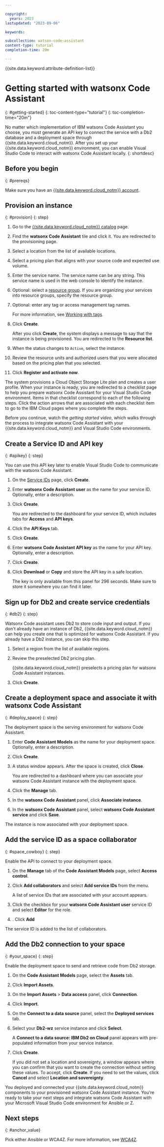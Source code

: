 ```yaml
---

copyright:
  years: 2023
lastupdated: "2023-09-06"

keywords:

subcollection: watson-code-assistant
content-type: tutorial
completion-time: 20m

---
```


{{site.data.keyword.attribute-definition-list}}

# Getting started with watsonx Code Assistant
{: #getting-started}
{: toc-content-type="tutorial"}
{: toc-completion-time="20m"}

No matter which implementation of IBM watsonx Code Assistant you choose, you must generate an API key to connect the service with a Db2 database and a deployment space through {{site.data.keyword.cloud_notm}}. After you set up your {{site.data.keyword.cloud_notm}} environment, you can enable Visual Studio Code to interact with watsonx Code Assistant locally.
{: shortdesc}



## Before you begin
{: #prereqs}

Make sure you have an [{{site.data.keyword.cloud_notm}} account](https://cloud.ibm.com/registration/).


## Provision an instance
{: #provision}
{: step}

1. Go to the [{{site.data.keyword.cloud_notm}} catalog](https://cloud.ibm.com/catalog) page.

1. Find the **watsonx Code Assistant** tile and click it. You are redirected to the provisioning page.

1. Select a location from the list of available locations.

1. Select a pricing plan that aligns with your source code and expected use volume.

1. Enter the service name. The service name can be any string. This service name is used in the web console to identify the instance.

1. Optional: select a [resource group](https://cloud.ibm.com/docs/account?topic=account-rgs&interface=ui). If you are organizing your services into resource groups, specify the resource group.

1. Optional: enter any tag or access management tag names.

   For more information, see [Working with tags](https://cloud.ibm.com/docs/account?topic=account-tag&interface=ui).

1. Click **Create**.

   After you click **Create**, the system displays a message to say that the instance is being provisioned. You are redirected to the **Resource list**.

1.  When the status changes to `Active`, select the instance.

1. Review the resource units and authorized users that you were allocated based on the pricing plan that you selected.

1. Click **Register and activate now**.

The system provisions a Cloud Object Storage Lite plan and creates a user profile. When your instance is ready, you are redirected to a checklist page to help you prepare watsonx Code Assistant for your Visual Studio Code environment. Items in that checklist correspond to each of the following steps. Click the action arrows that are associated with each checklist item to go to the IBM Cloud pages where you complete the steps.

Before you continue, watch the _getting started video_, which walks through the process to integrate watsonx Code Assistant with your {{site.data.keyword.cloud_notm}} and Visual Studio Code environments.

## Create a Service ID and API key
{: #apikey}
{: step}

You can use this API key later to enable Visual Studio Code to communicate with the watsonx Code Assistant.

1. On the [Service IDs](https://cloud.ibm.com/iam/serviceids) page, click **Create**.

1. Enter **watsonx Code Assistant user** as the name for your service ID. Optionally, enter a description.

1. Click **Create**.

   You are redirected to the dashboard for your service ID, which includes tabs for **Access** and **API keys**.

1. Click the **API Keys** tab.

1. Click **Create**.

1. Enter **watsonx Code Assistant API key** as the name for your API key. Optionally, enter a description.

1. Click **Create**.

1. Click **Download** or **Copy** and store the API key in a safe location.

   The key is only available from this panel for 296 seconds. Make sure to store it somewhere you can find it later.


## Sign up for Db2 and create service credentials
{: #db2}
{: step}

Watsonx Code assistant uses Db2 to store code input and output. If you don't already have an instance of Db2, {{site.data.keyword.cloud_notm}} can help you create one that is optimized for watsonx Code Assistant. If you already have a Db2 instance, you can skip this step.

1. Select a region from the list of available regions.

1. Review the preselected Db2 pricing plan.

   {{site.data.keyword.cloud_notm}} preselects a pricing plan for watsonx Code Assistant instances.

1. Click **Create**.


## Create a deployment space and associate it with watsonx Code Assistant
{: #deploy_space}
{: step}

The deployment space is the serving environment for watsonx Code Assistant.

1. Enter **Code Assistant Models** as the name for your deployment space. Optionally, enter a description.

1. Click **Create**.

1. A status window appears. After the space is created, click **Close**.

   You are redirected to a dashboard where you can associate your watsonx Code Assistant instance with the deployment space.

1. Click the **Manage** tab.

1. In the **watsonx Code Assistant** panel, click **Associate instance**.

1. In the **watsonx Code Assistant** panel, select **watsonx Code Assistant service** and click **Save**.

The instance is now associated with your deployment space.

## Add the service ID as a space collaborator
{: #space_cowboy}
{: step}

Enable the API to connect to your deployment space.

1. On the **Manage** tab of the **Code Assistant Models** page, select **Access control**.

1. Click **Add collaborators** and select **Add service IDs** from the menu.

   A list of service IDs that are associated with your account appears.

1. Click the checkbox for your **watsonx Code Assistant user** service ID and select **Editor** for the role.

1. . Click **Add**


The service ID is added to the list of collaborators.

## Add the Db2 connection to your space
{: #your_space}
{: step}

Enable the deployment space to send and retrieve code from Db2 storage.

1. On the **Code Assistant Models** page, select the **Assets** tab.

1. Click **Import Assets**.

1. On the **Import Assets** > **Data access** panel, click **Connection**.

1. Click **Import**.

1. On the **Connect to a data source** panel, select the **Deployed services** tab.

1. Select your **Db2-wz** service instance and click **Select**.

   A **Connect to a data source: IBM Db2 on Cloud** panel appears with pre-populated information from your service instance.

1. Click **Create**.

   If you did not set a location and sovereignty, a window appears where you can confirm that you want to create the connection without setting these values. To accept, click **Create**. If you need to set the values, click **Cancel** and select **Location and sovereignty**.



You deployed and connected your {{site.data.keyword.cloud_notm}} components to your provisioned watsonx Code Assistant instance. You're ready to take your next steps and integrate watsonx Code Assistant with your Microsoft Visual Studio Code environment for Ansible or Z.

## Next steps
{: #anchor_value}

Pick either Ansible or WCA4Z. For more information, see [WCA4Z](../usecase_products/wca4z.md).
